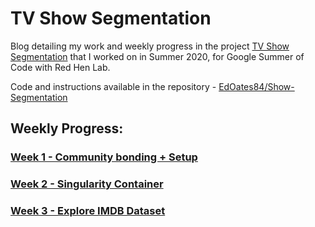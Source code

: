 # TV Show Segmentation

Blog detailing my work and weekly progress in the project <a href="https://sites.google.com/site/distributedlittleredhen/home/the-cognitive-core-research-topics-in-red-hen/the-barnyard/tv-show-segmentation">TV Show Segmentation</a> that I worked on in Summer 2020, for Google Summer of Code with Red Hen Lab.

Code and instructions available in the repository - <a href="https://github.com/EdOates84/Show-Segmentation">EdOates84/Show-Segmentation</a>

## Weekly Progress:

### [Week 1  - Community bonding + Setup](Week-1/week1.md)
### [Week 2  - Singularity Container](Week-2/week-2.md)
### [Week 3  - Explore IMDB Dataset](Week-3/week-3.md)

